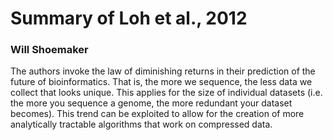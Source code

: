 # Summary of Loh et al., 2012

### Will Shoemaker

The authors invoke the law of diminishing returns in their prediction of the future of bioinformatics. That is, the more we sequence, the less data we collect that looks unique. This applies for the size of individual datasets (i.e. the more you sequence a genome, the more redundant your dataset becomes). This trend can be exploited to allow for the creation of more analytically tractable algorithms that work on compressed data. 